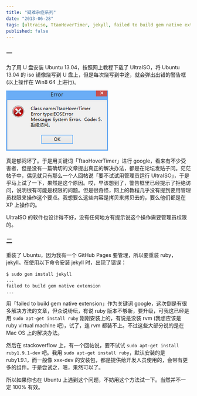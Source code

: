 ```yaml
---
title: "疑难杂症系列"
date: "2013-06-28"
tags: [ultraiso, TtaoHoverTimer, jekyll, failed to build gem native extension]
published: false
---
```


### 一
为了用 U 盘安装 Ubuntu 13.04，按照网上教程下载了 UltraISO，将 Ubuntu 13.04 的 iso 镜像烧写到 U 盘上，但是每次烧写到中途，就会弹出出错的警告框 (以上操作在 Win8 64 上进行)。

![出错警告框](./ultraiso.png)

真是郁闷坏了。于是用关键词「TtaoHoverTimer」进行 google，看来有不少受害者，但是没有一篇确切的文章提出真正的解决办法，都是在论坛发贴子问。茫茫帖子中，偶见就只有那么一个人回帖说「要不试试用管理员运行 UltraISO」，于是乎马上试了一下，果然是这个原因。哎，早该想到了，警告框里已经提示了拒绝访问，说明很有可能是权限的问题。但是很奇怪，网上的教程几乎没有提到要用管理员权限来操作这个要点。我想要么这些内容是拷贝来拷贝去的，要么他们都是在 XP 上操作的。

UltraISO 的软件也设计得不好，没有任何地方有提示说这个操作需要管理员权限的。

### 二
重装了 Ubuntu，因为我有一个 GitHub Pages 要管理，所以要重装 ruby，jekyll。在使用以下命令安装 jekyll 时，出现了错误：

    $ sudo gem install jekyll
    ...
    failed to build gem native extension
    ...

用「failed to build gem native extension」作为关键词 google，这次倒是有很多解决方法的文章，但众说纷纭，有说 ruby 版本不够新，要升级，可我这已经是用 `sudo apt-get install ruby` 刚刚安装上的，有说是没装 rvm (我想应该是 ruby virtual machine 吧)，试了，连 rvm 都装不上。不过这些大部分说的是在 Mac OS 上的解决办法。

然后在 stackoverflow 上，有一个回帖说，要不试试 `sudo apt-get install ruby1.9.1-dev` 吧。我用 `sudo apt-get install ruby`，默认安装的是 ruby1.9.1，而一般像 xxx-dev 的安装包，都是提供给开发人员使用的，会带有更多的组件。于是尝试之，嗯，果然可以了。

所以如果你也在 Ubuntu 上遇到这个问题，不妨用这个方法试一下。当然并不一定 100% 有效。
